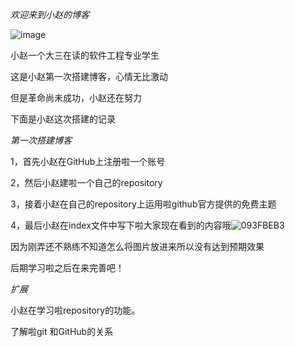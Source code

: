 *欢迎来到小赵的博客*

![image](https://github.com/zhaozirui1/zhaozirui20192123048.github.io/blob/gh-pages/images/photo.png)


小赵一个大三在读的软件工程专业学生

这是小赵第一次搭建博客，心情无比激动

但是革命尚未成功，小赵还在努力

下面是小赵这次搭建的记录

*第一次搭建博客*

1，首先小赵在GitHub上注册啦一个账号

2，然后小赵建啦一个自己的repository

3，接着小赵在自己的repository上运用啦github官方提供的免费主题

4，最后小赵在index文件中写下啦大家现在看到的内容哦![093FBEB3](https://user-images.githubusercontent.com/94788683/142989080-3d3c245d-6a97-41c6-b807-3ea297c7acd0.png)

因为刚弄还不熟练不知道怎么将图片放进来所以没有达到预期效果

后期学习啦之后在来完善吧！

*扩展*

小赵在学习啦repository的功能。

了解啦git 和GitHub的关系

